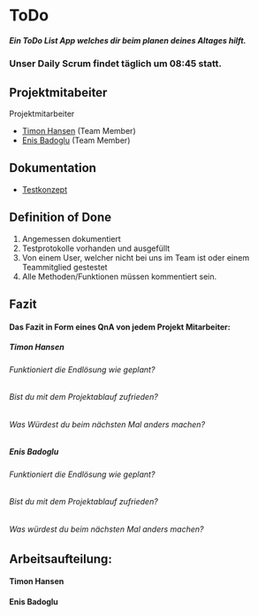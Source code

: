 # ToDo
##### Ein ToDo List App welches dir beim planen deines Altages hilft.                                                                   

### Unser Daily Scrum findet täglich um 08:45 statt.

## Projektmitabeiter

Projektmitarbeiter

* [Timon Hansen](https://github.com/timon3355) (Team Member)
* [Enis Badoglu](https://github.com/badogluEnis) (Team Member)


## Dokumentation

* [Testkonzept](docs/testing.md)

## Definition of Done

1. Angemessen dokumentiert
2. Testprotokolle vorhanden und ausgefüllt
3. Von einem User, welcher nicht bei uns im Team ist oder einem Teammitglied gestestet
4. Alle Methoden/Funktionen müssen kommentiert sein.



## Fazit

#### Das Fazit in Form eines QnA von jedem Projekt Mitarbeiter:

##### Timon Hansen

###### Funktioniert die Endlösung wie geplant?

 
###### Bist du mit dem Projektablauf zufrieden?
 
###### Was Würdest du beim nächsten Mal anders machen?

##### Enis Badoglu

###### Funktioniert die Endlösung wie geplant?

###### Bist du mit dem Projektablauf zufrieden?

###### Was würdest du beim nächsten Mal anders machen?


## Arbeitsaufteilung:
#### Timon Hansen


#### Enis Badoglu
